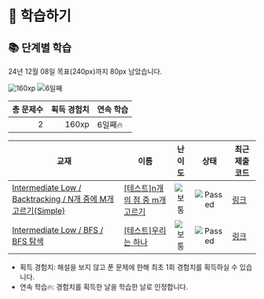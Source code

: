 # 📖 학습하기

## 📚 단계별 학습
24년 12월 08일 목표(240px)까지 80px 남았습니다.

![160xp](https://img.shields.io/badge/EXP-160xp-%235cb85c.svg?for-the-badge)
![6일째](https://img.shields.io/badge/연속학습-6일째-%23E34F26.svg?for-the-badge)

|총 문제수|획득 경험치|연속 학습|
|---:|---:|---|
2|160xp|6일째🔥|

|교재|이름|난이도|상태|최근 제출 코드|
|---|---|:---:|:---:|---|
|[Intermediate Low / Backtracking / N개 중에 M개 고르기(Simple)](https://www.codetree.ai/missions?missionId=2)|[[테스트]n개의 점 중 m개 고르기](https://www.codetree.ai/missions/2/problems/choose-m-out-of-n-points)|![보통][medium]|![Passed][passed]|[링크](https://github.com/y2hscmtk/codetree-TILS/blob/main/241208/n%EA%B0%9C%EC%9D%98%20%EC%A0%90%20%EC%A4%91%20m%EA%B0%9C%20%EA%B3%A0%EB%A5%B4%EA%B8%B0/choose-m-out-of-n-points.py)|
|[Intermediate Low / BFS / BFS 탐색](https://www.codetree.ai/missions?missionId=2)|[[테스트]우리는 하나](https://www.codetree.ai/missions/2/problems/we-are-the-one)|![보통][medium]|![Passed][passed]|[링크](https://github.com/y2hscmtk/codetree-TILS/blob/main/241208/%EC%9A%B0%EB%A6%AC%EB%8A%94%20%ED%95%98%EB%82%98/we-are-the-one.py)|


* 획득 경험치: 해설을 보지 않고 푼 문제에 한해 최초 1회 경험치를 획득하실 수 있습니다.
* 연속 학습🔥: 경험치를 획득한 날을 학습한 날로 인정합니다.










[b5]: https://img.shields.io/badge/Bronze_5-%235D3E31.svg
[b4]: https://img.shields.io/badge/Bronze_4-%235D3E31.svg
[b3]: https://img.shields.io/badge/Bronze_3-%235D3E31.svg
[b2]: https://img.shields.io/badge/Bronze_2-%235D3E31.svg
[b1]: https://img.shields.io/badge/Bronze_1-%235D3E31.svg
[s5]: https://img.shields.io/badge/Silver_5-%23394960.svg
[s4]: https://img.shields.io/badge/Silver_4-%23394960.svg
[s3]: https://img.shields.io/badge/Silver_3-%23394960.svg
[s2]: https://img.shields.io/badge/Silver_2-%23394960.svg
[s1]: https://img.shields.io/badge/Silver_1-%23394960.svg
[g5]: https://img.shields.io/badge/Gold_5-%23FFC433.svg
[g4]: https://img.shields.io/badge/Gold_4-%23FFC433.svg
[g3]: https://img.shields.io/badge/Gold_3-%23FFC433.svg
[g2]: https://img.shields.io/badge/Gold_2-%23FFC433.svg
[g1]: https://img.shields.io/badge/Gold_1-%23FFC433.svg
[p5]: https://img.shields.io/badge/Platinum_5-%2376DDD8.svg
[p4]: https://img.shields.io/badge/Platinum_4-%2376DDD8.svg
[p3]: https://img.shields.io/badge/Platinum_3-%2376DDD8.svg
[p2]: https://img.shields.io/badge/Platinum_2-%2376DDD8.svg
[p1]: https://img.shields.io/badge/Platinum_1-%2376DDD8.svg
[passed]: https://img.shields.io/badge/Passed-%23009D27.svg
[failed]: https://img.shields.io/badge/Failed-%23D24D57.svg
[easy]: https://img.shields.io/badge/쉬움-%235cb85c.svg?for-the-badge
[medium]: https://img.shields.io/badge/보통-%23FFC433.svg?for-the-badge
[hard]: https://img.shields.io/badge/어려움-%23D24D57.svg?for-the-badge